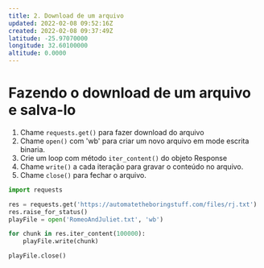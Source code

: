 ```yaml
---
title: 2. Download de um arquivo
updated: 2022-02-08 09:52:16Z
created: 2022-02-08 09:37:49Z
latitude: -25.97070000
longitude: 32.60100000
altitude: 0.0000
---
```


# Fazendo o download de um arquivo e salva-lo

1.  Chame `requests.get()` para fazer download do arquivo
2.  Chame `open()` com 'wb' para criar um novo arquivo em mode escrita binaria.
3.  Crie um loop com método `iter_content()` do objeto Response
4.  Chame `write()` a cada iteração para gravar o conteúdo no arquivo.
5.  Chame `close()` para fechar o arquivo.

```python
import requests

res = requests.get('https://automatetheboringstuff.com/files/rj.txt')
res.raise_for_status()
playFile = open('RomeoAndJuliet.txt', 'wb')

for chunk in res.iter_content(100000):
    playFile.write(chunk)

playFile.close()
```